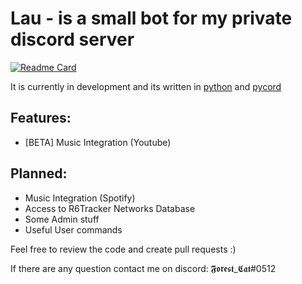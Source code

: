# Lau - is a small bot for my private discord server

[![Readme Card](https://github-readme-stats.vercel.app/api/pin/?username=forest-cat&repo=Lau&theme=dracula&hide_border=true)](https://github.com/forest-cat/Lau) <br />

It is currently in development and its written in [python](https://python.org) and [pycord](https://github.com/Pycord-Development/pycord)

## Features:
- [BETA] Music Integration (Youtube)

## Planned:
- Music Integration (Spotify)
- Access to R6Tracker Networks Database
- Some Admin stuff
- Useful User commands


Feel free to review the code and create pull requests :)

If there are any question contact me on discord: 𝕱𝖔𝖗𝖊𝖘𝖙_𝕮𝖆𝖙#0512
